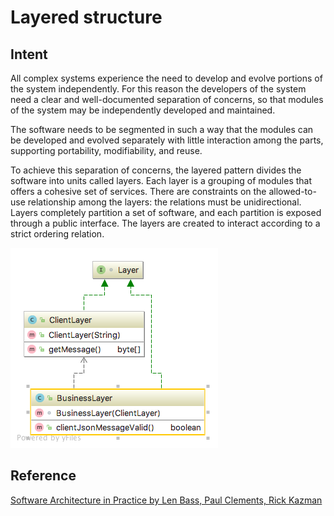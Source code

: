 # Layered structure

## Intent

All complex systems experience the need to develop and evolve portions of the system independently. For this reason 
the developers of the system need a clear and well-documented separation of concerns, so that modules of the  system 
may be independently developed and maintained.

The software needs to be segmented in such a way that the modules can be developed and evolved separately with little
interaction among the parts, supporting portability, modifiability, and reuse.

To achieve this separation of concerns, the layered pattern divides the software into units called layers. Each layer is
a grouping of modules that offers a cohesive set of services. There are constraints on the allowed-to-use relationship 
among the layers: the relations must be unidirectional. Layers completely partition a set of software, and each 
partition is exposed through a public interface. The layers are created to interact according to a strict ordering 
relation.

![alt text](./doc/views/layered.png "Layered")

## Reference
[Software Architecture in Practice by Len Bass, Paul Clements, Rick Kazman](https://www.amazon.com/Software-Architecture-Practice-3rd-Engineering/dp/0321815734)